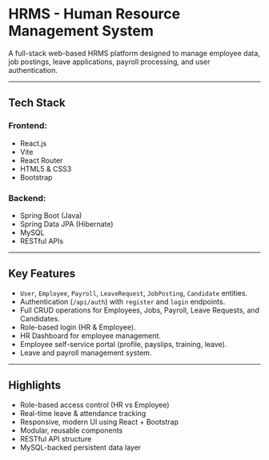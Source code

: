 # HRMS - Human Resource Management System

A full-stack web-based HRMS platform designed to manage employee data, job postings, leave applications, payroll processing, and user authentication.

---

## Tech Stack

### Frontend:
- React.js
- Vite
- React Router
- HTML5 & CSS3
- Bootstrap

### Backend:
- Spring Boot (Java)
- Spring Data JPA (Hibernate)
- MySQL
- RESTful APIs

---

##  Key Features

- `User`, `Employee`, `Payroll`, `LeaveRequest`, `JobPosting`, `Candidate` entities.
- Authentication (`/api/auth`) with `register` and `login` endpoints.
- Full CRUD operations for Employees, Jobs, Payroll, Leave Requests, and Candidates.
- Role-based login (HR & Employee).
- HR Dashboard for employee management.
- Employee self-service portal (profile, payslips, training, leave).
- Leave and payroll management system.

---

##  Highlights

- Role-based access control (HR vs Employee)
- Real-time leave & attendance tracking
- Responsive, modern UI using React + Bootstrap
- Modular, reusable components
- RESTful API structure
- MySQL-backed persistent data layer
